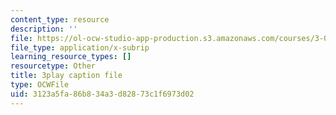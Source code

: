 ```yaml
---
content_type: resource
description: ''
file: https://ol-ocw-studio-app-production.s3.amazonaws.com/courses/3-091sc-introduction-to-solid-state-chemistry-fall-2010/3123a5fa86b834a3d82873c1f6973d02_yg4M2xmY4bs.srt
file_type: application/x-subrip
learning_resource_types: []
resourcetype: Other
title: 3play caption file
type: OCWFile
uid: 3123a5fa-86b8-34a3-d828-73c1f6973d02
---
```


